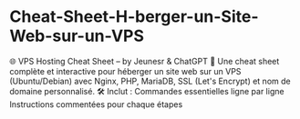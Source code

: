 # Cheat-Sheet-H-berger-un-Site-Web-sur-un-VPS
🌐 VPS Hosting Cheat Sheet – by Jeunesr &amp; ChatGPT 🤖  Une cheat sheet complète et interactive pour héberger un site web sur un VPS (Ubuntu/Debian) avec Nginx, PHP, MariaDB, SSL (Let's Encrypt) et nom de domaine personnalisé.  🛠️ Inclut :      Commandes essentielles ligne par ligne      Instructions commentées pour chaque étapes
